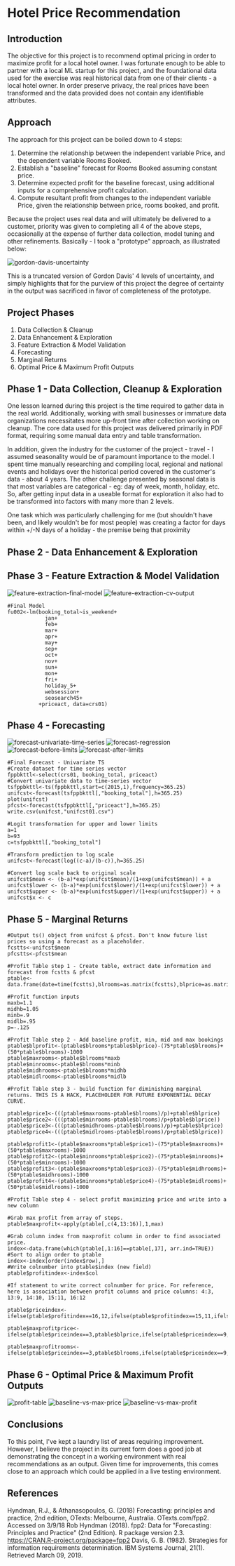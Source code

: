 # Hotel Price Recommendation
## Introduction
The objective for this project is to recommend optimal pricing in order to maximize profit for a local hotel owner. I was fortunate enough to be able to partner with a local ML startup for this project, and the foundational data used for the exercise was real historical data from one of their clients - a local hotel owner. In order preserve privacy, the real prices have been transformed and the data provided does not contain any identifiable attributes.

## Approach
The approach for this project can be boiled down to 4 steps:
1. Determine the relationship between the independent variable Price, and the dependent variable Rooms Booked.
2. Establish a "baseline" forecast for Rooms Booked assuming constant price.
3. Determine expected profit for the baseline forecast, using additional inputs for a comprehensive profit calculation.
4. Compute resultant profit from changes to the independent variable Price, given the relationship between price, rooms booked, and profit.

Because the project uses real data and will ultimately be delivered to a customer, priority was given to completing all 4 of the above steps, occasionally at the expense of further data collection, model tuning and other refinements. Basically - I took a "prototype" approach, as illustrated below:

![gordon-davis-uncertainty](https://github.com/cmeade001/img/blob/master/gordon-davis-uncertainty.PNG)

This is a truncated version of Gordon Davis' 4 levels of uncertainty, and simply highlights that for the purview of this project the degree of certainty in the output was sacrificed in favor of completeness of the prototype.

## Project Phases
1. Data Collection & Cleanup
2. Data Enhancement & Exploration
3. Feature Extraction & Model Validation
4. Forecasting
5. Marginal Returns
6. Optimal Price & Maximum Profit Outputs

## Phase 1 - Data Collection, Cleanup & Exploration
One lesson learned during this project is the time required to gather data in the real world. Additionally, working with small businesses or immature data organizations necessitates more up-front time after collection working on cleanup. The core data used for this project was delivered primarily in PDF format, requiring some manual data entry and table transformation.

In addition, given the industry for the customer of the project - travel - I assumed seasonality would be of paramount importance to the model. I spent time manually researching and compiling local, regional and national events and holidays over the historical period covered in the customer's data - about 4 years. The other challenge presented by seasonal data is that most variables are categorical - eg: day of week, month, holiday, etc. So, after getting input data in a useable format for exploration it also had to be transformed into factors with many more than 2 levels.

One task which was particularly challenging for me (but shouldn't have been, and likely wouldn't be for most people) was creating a factor for days within +/-N days of a holiday - the premise being that proximity

## Phase 2 - Data Enhancement & Exploration
## Phase 3 - Feature Extraction & Model Validation
![feature-extraction-final-model](https://github.com/cmeade001/img/blob/master/feature-extraction-final-model.png?raw=true)
![feature-extraction-cv-output](https://github.com/cmeade001/img/blob/master/feature-extraction-cv-output.png?raw=true)
```
#Final Model
fu002<-lm(booking_total~is_weekend+
            jan+
            feb+
            mar+
            apr+
            may+
            sep+
            oct+
            nov+
            sun+
            mon+
            fri+
            holiday_5+
            websession+
            seosearch45+
          +priceact, data=crs01)
```

## Phase 4 - Forecasting
![forecast-univariate-time-series](https://github.com/cmeade001/img/blob/master/forecast-univariate-ts.png?raw=true)
![forecast-regression](https://github.com/cmeade001/img/blob/master/forecast-regression.png?raw=true)
![forecast-before-limits](https://github.com/cmeade001/img/blob/master/forecast-before-limits.png?raw=true)
![forecast-after-limits](https://github.com/cmeade001/img/blob/master/forecast-after-limits.png?raw=true)
```
#Final Forecast - Univariate TS
#Create dataset for time series vector
fppbkttl<-select(crs01, booking_total, priceact)
#Convert univariate data to time-series vector
tsfppbkttl<-ts(fppbkttl,start=c(2015,1),frequency=365.25)
unifcst<-forecast(tsfppbkttl[,"booking_total"],h=365.25)
plot(unifcst)
pfcst<-forecast(tsfppbkttl[,"priceact"],h=365.25)
write.csv(unifcst,"unifcst01.csv")

#Logit transformation for upper and lower limits
a=1
b=93
c=tsfppbkttl[,"booking_total"]

#Transform prediction to log scale
unifcst<-forecast(log((c-a)/(b-c)),h=365.25)

#Convert log scale back to original scale
unifcst$mean <- (b-a)*exp(unifcst$mean)/(1+exp(unifcst$mean)) + a
unifcst$lower <- (b-a)*exp(unifcst$lower)/(1+exp(unifcst$lower)) + a
unifcst$upper <- (b-a)*exp(unifcst$upper)/(1+exp(unifcst$upper)) + a
unifcst$x <- c
```

## Phase 5 - Marginal Returns

```
#Output ts() object from unifcst & pfcst. Don't know future list prices so using a forecast as a placeholder.
fcstts<-unifcst$mean
pfcstts<-pfcst$mean

#Profit Table step 1 - Create table, extract date information and forecast from fcstts & pfcst
ptable<-data.frame(date=time(fcstts),blrooms=as.matrix(fcstts),blprice=as.matrix(pfcstts))

#Profit function inputs 
maxb=1.1
midhb=1.05
minb=.9
midlb=.95
p=-.125

#Profit Table step 2 - Add baseline profit, min, mid and max bookings
ptable$blprofit<-(ptable$blrooms*ptable$blprice)-(75*ptable$blrooms)+(50*ptable$blrooms)-1000
ptable$maxrooms<-ptable$blrooms*maxb
ptable$minrooms<-ptable$blrooms*minb
ptable$midhrooms<-ptable$blrooms*midhb
ptable$midlrooms<-ptable$blrooms*midlb

#Profit Table step 3 - build function for diminishing marginal returns. THIS IS A HACK, PLACEHOLDER FOR FUTURE EXPONENTIAL DECAY CURVE.

ptable$price1<-(((ptable$maxrooms-ptable$blrooms)/p)+ptable$blprice)
ptable$price2<-(((ptable$minrooms-ptable$blrooms)/p+ptable$blprice))
ptable$price3<-(((ptable$midhrooms-ptable$blrooms)/p)+ptable$blprice)
ptable$price4<-(((ptable$midlrooms-ptable$blrooms)/p+ptable$blprice))

ptable$profit1<-(ptable$maxrooms*ptable$price1)-(75*ptable$maxrooms)+(50*ptable$maxrooms)-1000
ptable$profit2<-(ptable$minrooms*ptable$price2)-(75*ptable$minrooms)+(50*ptable$minrooms)-1000
ptable$profit3<-(ptable$maxrooms*ptable$price3)-(75*ptable$midhrooms)+(50*ptable$midhrooms)-1000
ptable$profit4<-(ptable$minrooms*ptable$price4)-(75*ptable$midlrooms)+(50*ptable$midlrooms)-1000

#Profit Table step 4 - select profit maximizing price and write into a new column

#Grab max profit from array of steps.
ptable$maxprofit<-apply(ptable[,c(4,13:16)],1,max)

#Grab column index from maxprofit column in order to find associated price.
index<-data.frame(which(ptable[,1:16]==ptable[,17], arr.ind=TRUE))
#Sort to align order to ptable
index<-index[order(index$row),]
#Write colnumber into ptable$index (new field)
ptable$profitindex<-index$col

#If statement to write correct colnumber for price. For reference, here is association between profit columns and price columns: 4:3, 13:9, 14:10, 15:11, 16:12

ptable$priceindex<-ifelse(ptable$profitindex==16,12,ifelse(ptable$profitindex==15,11,ifelse(ptable$profitindex==14,10,ifelse(ptable$profitindex==13,9,ifelse(ptable$profitindex==4,3,"NA")))))

ptable$maxprofitprice<-ifelse(ptable$priceindex==3,ptable$blprice,ifelse(ptable$priceindex==9,ptable$price1,ifelse(ptable$priceindex==10,ptable$price2,ifelse(ptable$priceindex==11,ptable$price3,ifelse(ptable$priceindex==12,ptable$price4,NA)))))

ptable$maxprofitrooms<-ifelse(ptable$priceindex==3,ptable$blrooms,ifelse(ptable$priceindex==9,ptable$maxrooms,ifelse(ptable$priceindex==10,ptable$minrooms,ifelse(ptable$priceindex==11,ptable$midhrooms,ifelse(ptable$priceindex==12,ptable$midlrooms,NA)))))
```

## Phase 6 - Optimal Price & Maximum Profit Outputs
![profit-table](https://github.com/cmeade001/img/blob/master/profit-chart.png?raw=true)
![baseline-vs-max-price](https://github.com/cmeade001/img/blob/master/baseline-v-max-price.png?raw=true)
![baseline-vs-max-profit](https://github.com/cmeade001/img/blob/master/baseline-v-max-profit.png?raw=true)

## Conclusions
To this point, I've kept a laundry list of areas requiring improvement. However, I believe the project in its current form does a good job at demonstrating the concept in a working environment with real recommendations as an output. Given time for improvements, this comes close to an approach which could be applied in a live testing environment.

## References
Hyndman, R.J., & Athanasopoulos, G. (2018) Forecasting: principles and practice, 2nd edition, OTexts: Melbourne, Australia. OTexts.com/fpp2. Accessed on 3/9/18
Rob Hyndman (2018). fpp2: Data for "Forecasting: Principles and Practice" (2nd Edition). R package version 2.3.  https://CRAN.R-project.org/package=fpp2
Davis, G. B. (1982). Strategies for information requirements determination. IBM Systems Journal, 21(1). Retrieved March 09, 2019.

